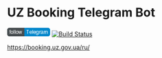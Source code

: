 # UZ Booking Telegram Bot

[![channel icon](/images/follow_telegram.png)](http://t.me/railway_booking_bot) [![Build Status](https://travis-ci.com/DmytryS/uz-booking-bot.svg?branch=master)](https://travis-ci.com/DmytryS/uz-booking-bot)

https://booking.uz.gov.ua/ru/
